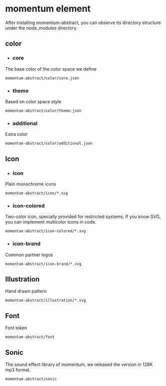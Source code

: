 # momentum element

After installing momentum-abstract, you can observe its directory structure under the node_modules directory.

## color

+ ### core

The base color of the color space we define

`momentum-abstract/color/core.json`

+ ### theme 

Based on color space style

`momentum-abstract/color/theme.json`

+ ### additional 

Extra color

`momentum-abstract/color/additional.json`

## Icon

+ ### icon 

Plain monochrome icons

`momentum-abstract/icon/*.svg`

+ ### icon-colored 

Two-color icon, specially provided for restricted systems. If you know SVG, you can implement multicolor icons in code.

`momentum-abstract/icon-colored/*.svg`

+ ### icon-brand

Common partner logos

`momentum-abstract/icon-brand/*.svg`

## Illustration

Hand drawn pattern

`momentum-abstract/illustration/*.svg`

## Font

Font token

`momentum-abstract/font`

## Sonic

The sound effect library of momentum, we released the version in 128K mp3 format.

`momentum-abstract/sonic`
